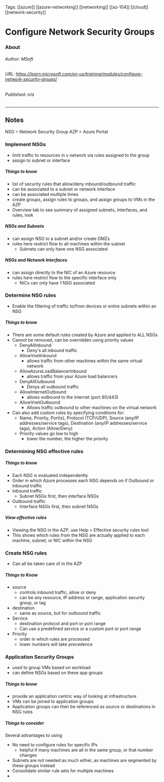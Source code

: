 Tags: [[azure]] [[azure-networking]] [[networking]] [[az-104]] [[cloud]] [[network-security]]

# Configure Network Security Groups
### About
###### Author: *MSoft*
###### URL: *https://learn.microsoft.com/en-us/training/modules/configure-network-security-groups/*
###### Published: *n/a*
-------------------------------------------------------------------
## Notes
NSG = Network Security Group
AZP = Azure Portal
### Implement NSGs
- limit traffic to resources in v network via rules assigned to the group
- assign to subnet or interface
##### Things to know
- list of security rules that allow/deny inbound/outbound traffic
- can be associated to a subnet or network interface
- can be associated multiple times
- create groups, assign rules to groups, and assign groups to VMs in the AZP
- Overview tab to see summary of assigned subnets, interfaces, and rules, look
##### NSGs and Subnets
- can assign NSG to a subnet and/or create DMZs
- rules here restrict flow to all machines within the subnet
	- Subnets can only have one NSG associated
##### NSGs and Network Interfaces
- can assign directly to the NIC of an Azure resource
- rules here restrict flow to the specific interface only
	- NICs can only have 1 NSG associated

### Determine NSG rules
- Enable the filtering of traffic to/from devices or entire subnets within an NSG
##### Things to know
- There are some default rules created by Azure and applied to ALL NSGs 
- Cannot be removed, can be overridden using priority values
	- DenyAllInbound
		- Deny's all inbound traffic
	- AllowVnetInbound
		- allows traffic from other machines within the same virtual network
	- AllowAzureLoadBalancerInbound
		- allows traffic from your Azure load balancers
	- DenyAllOutbound
		- Denys all outbound traffic
	- AllowInternetOutbound
		- allows outbound to the internet (port 80/443)
	- AllowVnetOutbound
		- Allows traffic outbound to other machines on the virtual network
- Can also add custom rules by specifying conditions for:
	- Name, Priority, Port(s), Protocol (TCP/UDP), Source (any/IP addresses/service tags), Destination (any/IP addresses/service tags), Action (Allow/Deny)
	- Priority values go low to high
		- lower the number, the higher the priority

### Determining NSG effective rules
##### Things to know
- Each NSG is evaluated independently
- Order in which Azure processes each NSG depends on if Outbound or Inbound traffic
- Inbound traffic
	- Subnet NSGs first, then interface NSGs
- Outbound traffic
	- Interface NSGs first, then subnet NSGs
##### View effective rules
- Viewing the NSG in the AZP, use Help > Effective security rules tool
- This shows which rules from the NSG are actually applied to each machine, subnet, or NIC within the NSG

### Create NSG rules
- Can all be taken care of in the AZP
##### Things to Know 
- source
	- controls inbound traffic, allow or deny
	- can be any resource, IP address or range, application security group, or tag
- destination
	- same as source, but for outbound traffic
- Service
	- destination protocol and port or port range
	- Can use a predefined service or a custom port or port range
- Priority
	- order in which rules are processed
	- lower numbers will take precedence
	
### Application Security Groups
- used to group VMs based on workload
- can define NSGs based on these app groups
##### Things to know
- provide an application centric way of looking at infrastructure
- VMs can be joined to application groups
- Application groups can then be referenced as source or destinations in NSG rules
##### Things to consider
Several advantages to using
- No need to configure rules for specific IPs
	- helpful if many machines are all in the same group, or that number changes
- Subnets are not needed as much either, as machines are segmented by these groups instead
- Consolidate similar rule sets for multiple machines
- 